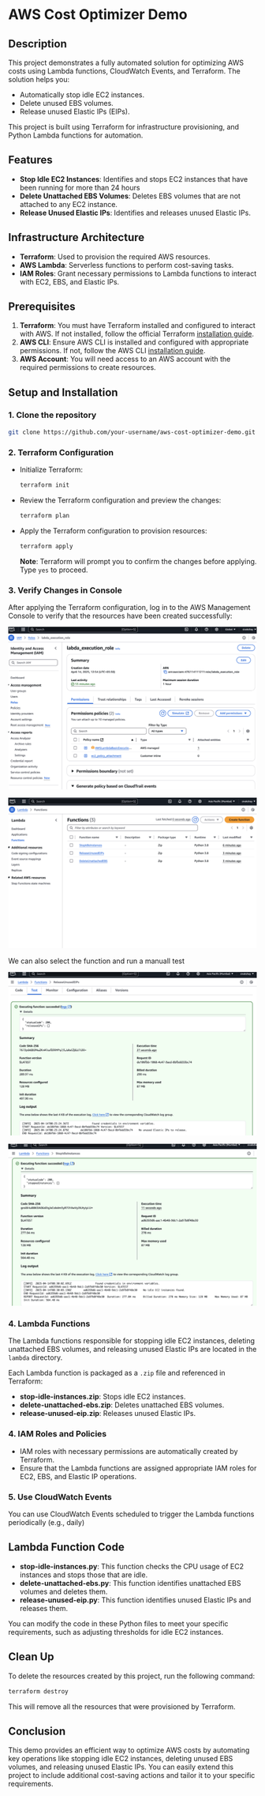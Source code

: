 
# AWS Cost Optimizer Demo

## Description
This project demonstrates a fully automated solution for optimizing AWS costs using Lambda functions, CloudWatch Events, and Terraform. The solution helps you:

- Automatically stop idle EC2 instances.
- Delete unused EBS volumes.
- Release unused Elastic IPs (EIPs).

This project is built using Terraform for infrastructure provisioning, and Python Lambda functions for automation.

## Features
- **Stop Idle EC2 Instances**: Identifies and stops EC2 instances that have been running for more than 24 hours
- **Delete Unattached EBS Volumes**: Deletes EBS volumes that are not attached to any EC2 instance.
- **Release Unused Elastic IPs**: Identifies and releases unused Elastic IPs.

## Infrastructure Architecture
- **Terraform**: Used to provision the required AWS resources.
- **AWS Lambda**: Serverless functions to perform cost-saving tasks.
- **IAM Roles**: Grant necessary permissions to Lambda functions to interact with EC2, EBS, and Elastic IPs.

## Prerequisites
1. **Terraform**: You must have Terraform installed and configured to interact with AWS. If not installed, follow the official Terraform [installation guide](https://www.terraform.io/docs/cli/install.html).
2. **AWS CLI**: Ensure AWS CLI is installed and configured with appropriate permissions. If not, follow the AWS CLI [installation guide](https://docs.aws.amazon.com/cli/latest/userguide/cli-configure-quickstart.html).
3. **AWS Account**: You will need access to an AWS account with the required permissions to create resources.

## Setup and Installation

### 1. Clone the repository
```bash
git clone https://github.com/your-username/aws-cost-optimizer-demo.git
```

### 2. Terraform Configuration

- Initialize Terraform:
  ```bash
  terraform init
  ```
- Review the Terraform configuration and preview the changes:
    ```bash
    terraform plan
    ```

- Apply the Terraform configuration to provision resources:
  ```bash
  terraform apply
  ```

  **Note**: Terraform will prompt you to confirm the changes before applying. Type `yes` to proceed.


### 3. Verify Changes in Console

After applying the Terraform configuration, log in to the AWS Management Console to verify that the resources have been created successfully:

![alt text](images/roles.png)

![alt text](images/lambda.png)

We can also select the function and run a manuall test

![alt text](images/test.png)

![alt text](images/test1.png)

### 4. Lambda Functions
The Lambda functions responsible for stopping idle EC2 instances, deleting unattached EBS volumes, and releasing unused Elastic IPs are located in the `lambda` directory.

Each Lambda function is packaged as a `.zip` file and referenced in Terraform:

- **stop-idle-instances.zip**: Stops idle EC2 instances.
- **delete-unattached-ebs.zip**: Deletes unattached EBS volumes.
- **release-unused-eip.zip**: Releases unused Elastic IPs.

### 4. IAM Roles and Policies
- IAM roles with necessary permissions are automatically created by Terraform.
- Ensure that the Lambda functions are assigned appropriate IAM roles for EC2, EBS, and Elastic IP operations.

### 5. Use CloudWatch Events
You can use CloudWatch Events scheduled to trigger the Lambda functions periodically (e.g., daily)

## Lambda Function Code

- **stop-idle-instances.py**: This function checks the CPU usage of EC2 instances and stops those that are idle.
- **delete-unattached-ebs.py**: This function identifies unattached EBS volumes and deletes them.
- **release-unused-eip.py**: This function identifies unused Elastic IPs and releases them.

You can modify the code in these Python files to meet your specific requirements, such as adjusting thresholds for idle EC2 instances.


## Clean Up
To delete the resources created by this project, run the following command:
```bash
terraform destroy
```

This will remove all the resources that were provisioned by Terraform.

## Conclusion
This demo provides an efficient way to optimize AWS costs by automating key operations like stopping idle EC2 instances, deleting unused EBS volumes, and releasing unused Elastic IPs. You can easily extend this project to include additional cost-saving actions and tailor it to your specific requirements.
